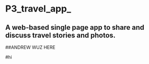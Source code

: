 # P3_travel_app_

## A web-based single page app to share and discuss travel stories and photos.

##ANDREW WUZ HERE

#hi
